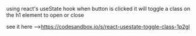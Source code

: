 using react's useState hook when button is clicked it will toggle a class on the h1 element to open or close

see it here -->https://codesandbox.io/s/react-usestate-toggle-class-1p2gl
